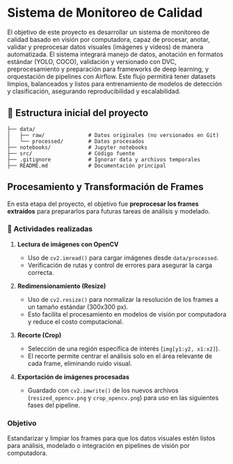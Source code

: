 # Sistema de Monitoreo de Calidad

El objetivo de este proyecto es desarrollar un sistema de monitoreo de calidad basado en visión por computadora, capaz de procesar, anotar, validar y preprocesar datos visuales (imágenes y videos) de manera automatizada.
El sistema integrará manejo de datos, anotación en formatos estándar (YOLO, COCO), validación y versionado con DVC, preprocesamiento y preparación para frameworks de deep learning, y orquestación de pipelines con Airflow.
Este flujo permitirá tener datasets limpios, balanceados y listos para entrenamiento de modelos de detección y clasificación, asegurando reproducibilidad y escalabilidad.


## 📂 Estructura inicial del proyecto
```plaintext
├── data/
│   ├── raw/              # Datos originales (no versionados en Git)
│   └── processed/        # Datos procesados
├── notebooks/            # Jupyter notebooks
├── src/                  # Código fuente
├── .gitignore            # Ignorar data y archivos temporales
├── README.md             # Documentación principal
```
## Procesamiento y Transformación de Frames

En esta etapa del proyecto, el objetivo fue **preprocesar los frames extraídos** para prepararlos para futuras tareas de análisis y modelado.  

### 🔹 Actividades realizadas
1. **Lectura de imágenes con OpenCV**  
   - Uso de `cv2.imread()` para cargar imágenes desde `data/processed`.
   - Verificación de rutas y control de errores para asegurar la carga correcta.

2. **Redimensionamiento (Resize)**  
   - Uso de `cv2.resize()` para normalizar la resolución de los frames a un tamaño estándar (300x300 px).  
   - Esto facilita el procesamiento en modelos de visión por computadora y reduce el costo computacional.

3. **Recorte (Crop)**  
   - Selección de una región específica de interés (`img[y1:y2, x1:x2]`).  
   - El recorte permite centrar el análisis solo en el área relevante de cada frame, eliminando ruido visual.

4. **Exportación de imágenes procesadas**  
   - Guardado con `cv2.imwrite()` de los nuevos archivos (`resized_opencv.png` y `crop_opencv.png`) para uso en las siguientes fases del pipeline.

### Objetivo
Estandarizar y limpiar los frames para que los datos visuales estén listos para análisis, modelado o integración en pipelines de visión por computadora.
